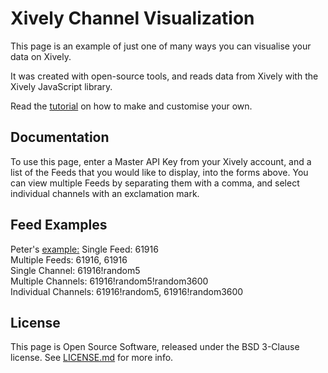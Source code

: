 # Xively Channel Visualization

This page is an example of just one of many ways you can visualise your data on Xively.  

It was created with open-source tools, and reads data from Xively with the Xively JavaScript library.  

Read the [tutorial](http://xively.com/dev/tutorials/channel-viz/) on how to make and customise your own.

## Documentation
To use this page, enter a Master API Key from your Xively account, and a list of the Feeds that you would like to display, into the forms above. You can view multiple Feeds by separating them with a comma, and select individual channels with an exclamation mark.

## Feed Examples
Peter's [example:](http://pve.github.io/channel-viz/index.html#key=E1ifRi4rFLitoZ6o6uW6AHPXA5jeqju6gM33336KCGjyUTqU&feeds=598660738)
Single Feed: 61916  
Multiple Feeds: 61916, 61916  
Single Channel: 61916!random5  
Multiple Channels: 61916!random5!random3600  
Individual Channels: 61916!random5, 61916!random3600  

## License
This page is Open Source Software, released under the BSD 3-Clause license. See [LICENSE.md](LICENSE.md) for more info.

